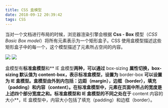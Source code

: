 ```yaml
---
title: CSS 盒模型
date: 2018-09-12 20:39:42
tags: CSS
---
```


当对一个文档进行布局的时候，浏览器渲染引擎会根据 **Css - Box** 模型（_CSS Basic Box model_）将所有元素表示为一个矩形盒子。CSS 使用盒模型描述这些矩形盒子中的每一个，这个模型描述了元素所占空间的内容。

![](/standard.jpeg)
![](/ie.jpeg)

盒模型有**标准盒模型**和** IE 盒模型**两种，可以通过** box-sizing **属性切换，**box-sizing **默认值为** content-box**，表示标准盒模型，设置为** border-box **可以设置为 IE 盒模型。盒模型由外到内包括：边距（**margin**），边框（**border**），填充（**padding**）和内容（**content**）。在标准盒模型中，元素在页面中所占的宽度是上述四个部分宽度之和。标准盒模型和 IE 盒模型的不同之处在于** content 内容的大小**，IE 盒模型中，内容大小包括了填充（padding）和边框（border）。

